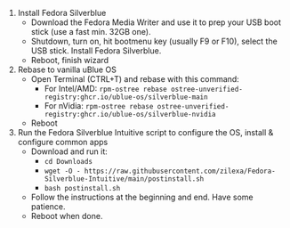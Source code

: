 1. Install Fedora Silverblue
    - Download the Fedora Media Writer and use it to prep your USB boot stick (use a fast min. 32GB one).
    - Shutdown, turn on, hit bootmenu key (usually F9 or F10), select the USB stick. Install Fedora Silverblue.
    - Reboot, finish wizard
2. Rebase to vanilla uBlue OS
    - Open Terminal (CTRL+T) and rebase with this command:
       - For Intel/AMD: `rpm-ostree rebase ostree-unverified-registry:ghcr.io/ublue-os/silverblue-main`
       - For nVidia: `rpm-ostree rebase ostree-unverified-registry:ghcr.io/ublue-os/silverblue-nvidia`
    - Reboot
3. Run the Fedora Silverblue Intuitive script to configure the OS, install & configure common apps
    - Download and run it:
        - `cd Downloads` 
        - `wget -O - https://raw.githubusercontent.com/zilexa/Fedora-Silverblue-Intuitive/main/postinstall.sh`
        - `bash postinstall.sh`
    - Follow the instructions at the beginning and end. Have some patience. 
    - Reboot when done. 
  

